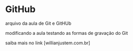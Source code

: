 # GitHub

arquivo da aula de Git e GitHUb

modificando a aula testando as formas de gravação do Git

saiba mais no link [willianjustem.com.br]


